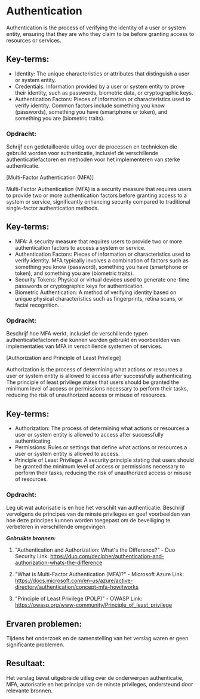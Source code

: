 # Authentication

Authentication is the process of verifying the identity of a user or system entity, ensuring that they are who they claim to be before granting access to resources or services.

## Key-terms:
- Identity: The unique characteristics or attributes that distinguish a user or system entity.
- Credentials: Information provided by a user or system entity to prove their identity, such as passwords, biometric data, or cryptographic keys.
- Authentication Factors: Pieces of information or characteristics used to verify identity. Common factors include something you know (passwords), something you have (smartphone or token), and something you are (biometric traits).

### Opdracht:
Schrijf een gedetailleerde uitleg over de processen en technieken die gebruikt worden voor authenticatie, inclusief de verschillende authenticatiefactoren en methoden voor het implementeren van sterke authenticatie.

[Multi-Factor Authentication (MFA)]

Multi-Factor Authentication (MFA) is a security measure that requires users to provide two or more authentication factors before granting access to a system or service, significantly enhancing security compared to traditional single-factor authentication methods.

## Key-terms:
- MFA: A security measure that requires users to provide two or more authentication factors to access a system or service.
- Authentication Factors: Pieces of information or characteristics used to verify identity. MFA typically involves a combination of factors such as something you know (password), something you have (smartphone or token), and something you are (biometric traits).
- Security Tokens: Physical or virtual devices used to generate one-time passwords or cryptographic keys for authentication.
- Biometric Authentication: A method of verifying identity based on unique physical characteristics such as fingerprints, retina scans, or facial recognition.

### Opdracht:
Beschrijf hoe MFA werkt, inclusief de verschillende typen authenticatiefactoren die kunnen worden gebruikt en voorbeelden van implementaties van MFA in verschillende systemen of services.

[Authorization and Principle of Least Privilege]

Authorization is the process of determining what actions or resources a user or system entity is allowed to access after successfully authenticating. The principle of least privilege states that users should be granted the minimum level of access or permissions necessary to perform their tasks, reducing the risk of unauthorized access or misuse of resources.

## Key-terms:
- Authorization: The process of determining what actions or resources a user or system entity is allowed to access after successfully authenticating.
- Permissions: Rules or settings that define what actions or resources a user or system entity is allowed to access.
- Principle of Least Privilege: A security principle stating that users should be granted the minimum level of access or permissions necessary to perform their tasks, reducing the risk of unauthorized access or misuse of resources.

### Opdracht:
Leg uit wat autorisatie is en hoe het verschilt van authenticatie. Beschrijf vervolgens de principes van de minste privileges en geef voorbeelden van hoe deze principes kunnen worden toegepast om de beveiliging te verbeteren in verschillende omgevingen.

***Gebruikte bronnen:***

1. "Authentication and Authorization: What's the Difference?" - Duo Security
   Link: https://duo.com/decipher/authentication-and-authorization-whats-the-difference

2. "What is Multi-Factor Authentication (MFA)?" - Microsoft Azure
   Link: https://docs.microsoft.com/en-us/azure/active-directory/authentication/concept-mfa-howitworks

3. "Principle of Least Privilege (POLP)" - OWASP
   Link: https://owasp.org/www-community/Principle_of_least_privilege

## Ervaren problemen:
Tijdens het onderzoek en de samenstelling van het verslag waren er geen significante problemen.

## Resultaat:
Het verslag bevat uitgebreide uitleg over de onderwerpen authenticatie, MFA, autorisatie en het principe van de minste privileges, ondersteund door relevante bronnen.
